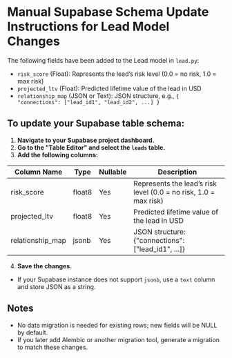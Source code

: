  # Manual Supabase Schema Update Instructions for Lead Model Changes

The following fields have been added to the Lead model in `lead.py`:

- `risk_score` (Float): Represents the lead’s risk level (0.0 = no risk, 1.0 = max risk)
- `projected_ltv` (Float): Predicted lifetime value of the lead in USD
- `relationship_map` (JSON or Text): JSON structure, e.g., `{ "connections": ["lead_id1", "lead_id2", ...] }`

## To update your Supabase table schema:

1. **Navigate to your Supabase project dashboard.**
2. **Go to the "Table Editor" and select the `leads` table.**
3. **Add the following columns:**

| Column Name       | Type   | Nullable | Description                                                      |
|-------------------|--------|----------|------------------------------------------------------------------|
| risk_score        | float8 | Yes      | Represents the lead’s risk level (0.0 = no risk, 1.0 = max risk) |
| projected_ltv     | float8 | Yes      | Predicted lifetime value of the lead in USD                      |
| relationship_map  | jsonb  | Yes      | JSON structure: {"connections": ["lead_id1", ...]}               |

4. **Save the changes.**

- If your Supabase instance does not support `jsonb`, use a `text` column and store JSON as a string.

## Notes

- No data migration is needed for existing rows; new fields will be NULL by default.
- If you later add Alembic or another migration tool, generate a migration to match these changes.

